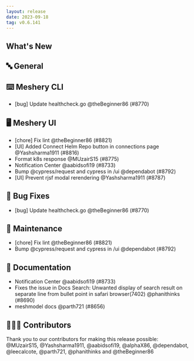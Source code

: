 ```yaml
---
layout: release
date: 2023-09-18
tag: v0.6.141
---
```


## What's New
## 🔤 General
## ⌨️ Meshery CLI

- [bug] Update healthcheck.go @theBeginner86 (#8770)

## 🖥 Meshery UI

- [chore] Fix lint @theBeginner86 (#8821)
- [UI] Added Connect Helm Repo button in connections page @Yashsharma1911 (#8816)
- Format k8s response @MUzairS15 (#8775)
- Notification Center  @aabidsofi19 (#8733)
- Bump @cypress/request and cypress in /ui @dependabot (#8792)
- [UI] Prevent rjsf modal rerendering @Yashsharma1911 (#8787)

## 🐛 Bug Fixes

- [bug] Update healthcheck.go @theBeginner86 (#8770)

## 🧰 Maintenance

- [chore] Fix lint @theBeginner86 (#8821)
- Bump @cypress/request and cypress in /ui @dependabot (#8792)

## 📖 Documentation

- Notification Center  @aabidsofi19 (#8733)
- Fixes the issue in Docs Search: Unwanted display of search result on separate line from bullet point in safari browser(7402) @phanithinks (#8690)
- meshmodel docs @parth721 (#8656)

## 👨🏽‍💻 Contributors

Thank you to our contributors for making this release possible:
@MUzairS15, @Yashsharma1911, @aabidsofi19, @alphaX86, @dependabot, @leecalcote, @parth721, @phanithinks and @theBeginner86
